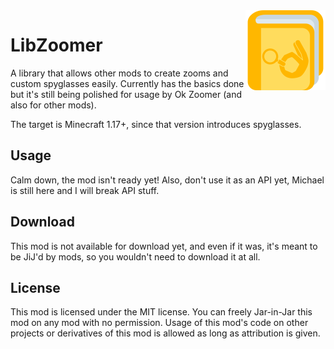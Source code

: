 <img src="./src/main/resources/assets/libzoomer/icon.png" align="right" width="128px"/>

# LibZoomer

A library that allows other mods to create zooms and custom spyglasses easily. Currently has the basics done but it's still being polished for usage by Ok Zoomer (and also for other mods).

The target is Minecraft 1.17+, since that version introduces spyglasses.

## Usage

Calm down, the mod isn't ready yet! Also, don't use it as an API yet, Michael is still here and I will break API stuff.

## Download

This mod is not available for download yet, and even if it was, it's meant to be JiJ'd by mods, so you wouldn't need to download it at all.

<!--
This mod is available for download on the following services:

- [CurseForge (recommended)](https://www.curseforge.com/minecraft/mc-mods/)
- [GitHub Releases (alternative)](https://github.com/)
-->

## License

This mod is licensed under the MIT license. You can freely Jar-in-Jar this mod on any mod with no permission. Usage of this mod's code on other projects or derivatives of this mod is allowed as long as attribution is given.
